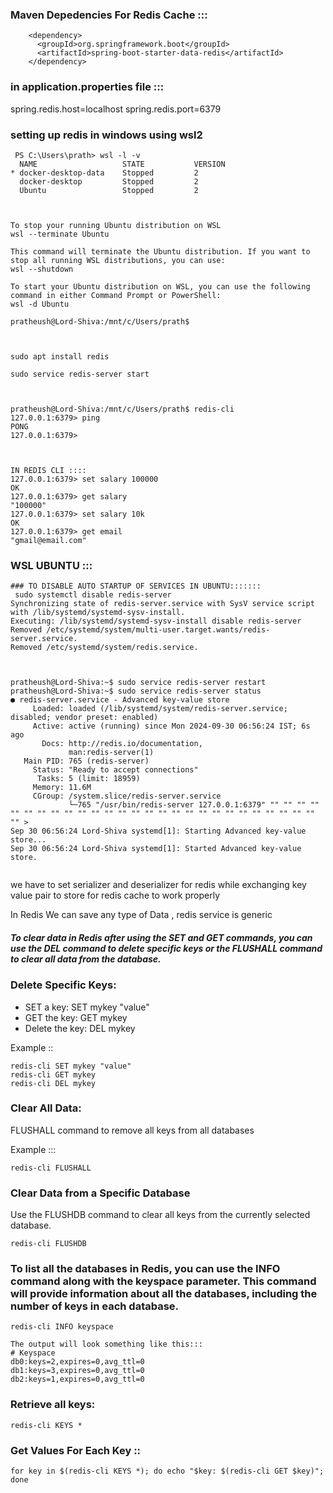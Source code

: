 ### Maven Depedencies For Redis Cache :::
```
    <dependency>
      <groupId>org.springframework.boot</groupId>
      <artifactId>spring-boot-starter-data-redis</artifactId>
    </dependency>
```
### in application.properties file :::
spring.redis.host=localhost
spring.redis.port=6379

### setting up redis in windows using wsl2
```
 PS C:\Users\prath> wsl -l -v
  NAME                   STATE           VERSION
* docker-desktop-data    Stopped         2
  docker-desktop         Stopped         2
  Ubuntu                 Stopped         2



To stop your running Ubuntu distribution on WSL
wsl --terminate Ubuntu

This command will terminate the Ubuntu distribution. If you want to stop all running WSL distributions, you can use:
wsl --shutdown

To start your Ubuntu distribution on WSL, you can use the following command in either Command Prompt or PowerShell:
wsl -d Ubuntu

pratheush@Lord-Shiva:/mnt/c/Users/prath$



sudo apt install redis

sudo service redis-server start



pratheush@Lord-Shiva:/mnt/c/Users/prath$ redis-cli
127.0.0.1:6379> ping
PONG
127.0.0.1:6379>



IN REDIS CLI ::::
127.0.0.1:6379> set salary 100000
OK
127.0.0.1:6379> get salary
"100000"
127.0.0.1:6379> set salary 10k
OK
127.0.0.1:6379> get email
"gmail@email.com"
```

### WSL UBUNTU :::
```
### TO DISABLE AUTO STARTUP OF SERVICES IN UBUNTU:::::::
 sudo systemctl disable redis-server
Synchronizing state of redis-server.service with SysV service script with /lib/systemd/systemd-sysv-install.
Executing: /lib/systemd/systemd-sysv-install disable redis-server
Removed /etc/systemd/system/multi-user.target.wants/redis-server.service.
Removed /etc/systemd/system/redis.service.



pratheush@Lord-Shiva:~$ sudo service redis-server restart
pratheush@Lord-Shiva:~$ sudo service redis-server status
● redis-server.service - Advanced key-value store
     Loaded: loaded (/lib/systemd/system/redis-server.service; disabled; vendor preset: enabled)
     Active: active (running) since Mon 2024-09-30 06:56:24 IST; 6s ago
       Docs: http://redis.io/documentation,
             man:redis-server(1)
   Main PID: 765 (redis-server)
     Status: "Ready to accept connections"
      Tasks: 5 (limit: 18959)
     Memory: 11.6M
     CGroup: /system.slice/redis-server.service
             └─765 "/usr/bin/redis-server 127.0.0.1:6379" "" "" "" "" "" "" "" "" "" "" "" "" "" "" "" "" "" "" "" "" "" "" "" "" "" "" "" "" >
Sep 30 06:56:24 Lord-Shiva systemd[1]: Starting Advanced key-value store...
Sep 30 06:56:24 Lord-Shiva systemd[1]: Started Advanced key-value store.


```

we have to set serializer and deserializer for redis while exchanging key value pair to store for redis cache to work properly

In Redis We can save any type of Data , redis service is generic

##### To clear data in Redis after using the SET and GET commands, you can use the DEL command to delete specific keys or the FLUSHALL command to clear all data from the database. 

### Delete Specific Keys:
* SET a key: SET mykey "value"
* GET the key: GET mykey
* Delete the key: DEL mykey

Example ::
```
redis-cli SET mykey "value"
redis-cli GET mykey
redis-cli DEL mykey

```

### Clear All Data:
FLUSHALL command to remove all keys from all databases

Example :::
```
redis-cli FLUSHALL

```

### Clear Data from a Specific Database
Use the FLUSHDB command to clear all keys from the currently selected database.
```
redis-cli FLUSHDB

```

### To list all the databases in Redis, you can use the INFO command along with the keyspace parameter. This command will provide information about all the databases, including the number of keys in each database.
```
redis-cli INFO keyspace

The output will look something like this:::
# Keyspace
db0:keys=2,expires=0,avg_ttl=0
db1:keys=3,expires=0,avg_ttl=0
db2:keys=1,expires=0,avg_ttl=0

```

### Retrieve all keys:
```
redis-cli KEYS *

```
### Get Values For Each Key :: 
```
for key in $(redis-cli KEYS *); do echo "$key: $(redis-cli GET $key)"; done

```
































































































